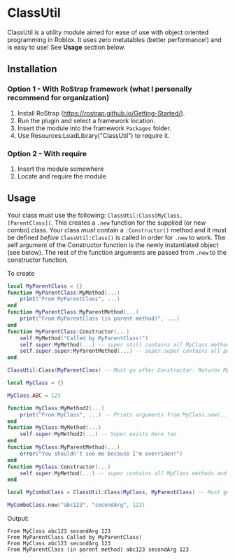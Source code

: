 # ClassUtil
ClassUtil is a utility module aimed for ease of use with object oriented programming in Roblox. It uses zero metatables (better performance!) and is easy to use!
See **Usage** section below.

## Installation
### Option 1 - With RoStrap framework (what I personally recommend for organization)
1. Install RoStrap (https://rostrap.github.io/Getting-Started/).
2. Run the plugin and select a framework location.
3. Insert the module into the framework `Packages` folder.
4. Use Resources:LoadLibrary("ClassUtil") to require it.
### Option 2 - With require
1. Insert the module somewhere
2. Locate and require the module

## Usage
Your class must use the following: `ClassUtil:Class(MyClass, [ParentClass])`. This creates a `.new` function for the supplied (or new combo) class. Your class *must* contain a `:Constructor()` method and it must be defined *before* `ClassUtil:Class()` is called in order for `.new` to work. The self argument of the Constructor function is the newly instantiated object (see below). The rest of the function arguments are passed from `.new` to the constructor function.

To create
```lua
local MyParentClass = {}
function MyParentClass:MyMethod(...)
	print("From MyParentClass", ...)
end
function MyParentClass:MyParentMethod(...)
	print("From MyParentClass (in parent method)", ...)
end
function MyParentClass:Constructor(...)
	self:MyMethod("Called by MyParentClass!")
	self.super:MyMethod(...) -- super still contains all MyClass methods and properties but not any inherited ones.
	self.super.super:MyParentMethod(...) -- super.super contains all parent (MyParentClass) class methods and properties but not any inherited ones.
end

ClassUtil:Class(MyParentClass) -- Must go after Constructor. Returns MyClass again.

local MyClass = {}

MyClass.ABC = 123

function MyClass:MyMethod2(...)
	print("From MyClass", ...) -- Prints arguments from MyClass.new(...)
end
function MyClass:MyMethod(...)
	self.super:MyMethod2(...) -- Super exists here too
end
function MyClass:MyParentMethod(...)
	error("You shouldn't see me because I'm overriden!")
end
function MyClass:Constructor(...)
	self.super:MyMethod(...) -- super contains all MyClass methods and properties but not any inherited ones.
end

local MyComboClass = ClassUtil:Class(MyClass, MyParentClass) -- Must go after Constructor. Returns copy of MyClass with its parent set to MyParentClass.

MyComboClass.new("abc123", "secondArg", 123)
```

Output:
```
From MyClass abc123 secondArg 123
From MyParentClass Called by MyParentClass!
From MyClass abc123 secondArg 123
From MyParentClass (in parent method) abc123 secondArg 123
```
